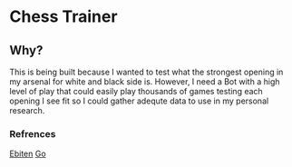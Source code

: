 # Chess Trainer

## Why?

This is being built because I wanted to test what the strongest opening in my arsenal for white and black side is. However, I need
a Bot with a high level of play that could easily play thousands of games testing each opening I see fit so I could gather adequte data to use in my personal research.

### Refrences

[Ebiten](https://github.com/hajimehoshi/ebiten)
[Go](https://go.dev/)
